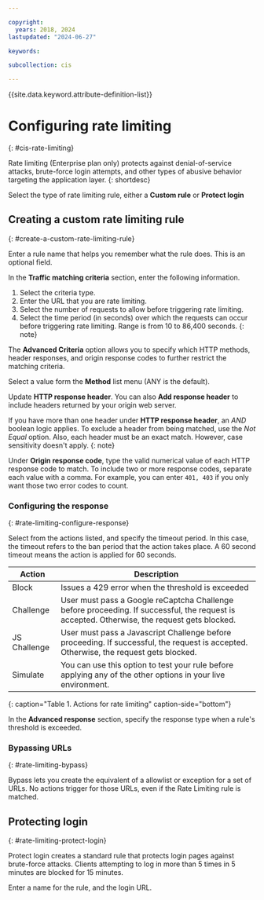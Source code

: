 ```yaml
---

copyright:
  years: 2018, 2024
lastupdated: "2024-06-27"

keywords: 

subcollection: cis

---
```


{{site.data.keyword.attribute-definition-list}}

# Configuring rate limiting
{: #cis-rate-limiting}

Rate limiting (Enterprise plan only) protects against denial-of-service attacks, brute-force login attempts, and other types of abusive behavior targeting the application layer.
{: shortdesc}

Select the type of rate limiting rule, either a **Custom rule** or **Protect login**

## Creating a custom rate limiting rule
{: #create-a-custom-rate-limiting-rule}

Enter a rule name that helps you remember what the rule does. This is an optional field.

In the **Traffic matching criteria** section, enter the following information.
1. Select the criteria type.
1. Enter the URL that you are rate limiting.
1. Select the number of requests to allow before triggering rate limiting.
1. Select the time period (in seconds) over which the requests can occur before triggering rate limiting.
    Range is from 10 to 86,400 seconds.
    {: note}

The **Advanced Criteria** option allows you to specify which HTTP methods, header responses, and origin response codes to further restrict the matching criteria.

Select a value form the **Method** list menu (ANY is the default).

Update **HTTP response header**. You can also **Add response header** to include headers returned by your origin web server.

If you have more than one header under **HTTP response header**, an _AND_ boolean logic applies. To exclude a header from being matched, use the _Not Equal_ option. Also, each header must be an exact match. However, case sensitivity doesn't apply.
{: note}

Under **Origin response code**, type the valid numerical value of each HTTP response code to match. To include two or more response codes, separate each value with a comma. For example, you can enter `401, 403` if you only want those two error codes to count.

### Configuring the response
{: #rate-limiting-configure-response}

Select from the actions listed, and specify the timeout period. In this case, the timeout refers to the ban period that the action takes place. A 60 second timeout means the action is applied for 60 seconds.

|Action| Description|
|------|------------|
|Block | Issues a 429 error when the threshold is exceeded|
|Challenge | User must pass a Google reCaptcha Challenge before proceeding. If successful, the request is accepted. Otherwise, the request gets blocked.|
|JS Challenge | User must pass a Javascript Challenge before proceeding. If successful, the request is accepted. Otherwise, the request gets blocked.
|Simulate| You can use this option to test your rule before applying any of the other options in your live environment.
{: caption="Table 1. Actions for rate limiting" caption-side="bottom"}

In the **Advanced response** section, specify the response type when a rule's threshold is exceeded.

### Bypassing URLs
{: #rate-limiting-bypass}

Bypass lets you create the equivalent of a allowlist or exception for a set of URLs.  No actions trigger for those URLs, even if the Rate Limiting rule is matched.

## Protecting login
{: #rate-limiting-protect-login}

Protect login creates a standard rule that protects login pages against brute-force attacks. Clients attempting to log in more than 5 times in 5 minutes are blocked for 15 minutes.

Enter a name for the rule, and the login URL.
